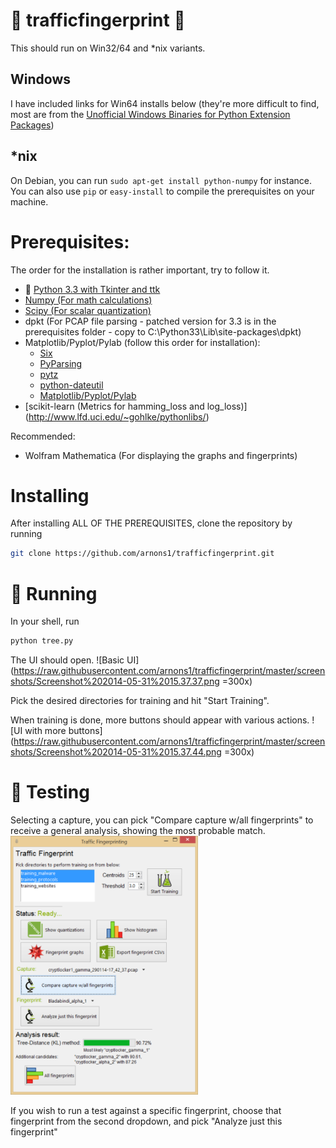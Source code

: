 :space_invader: trafficfingerprint :space_invader:
==================
This should run on Win32/64 and *nix variants.

Windows
-------
I have included links for Win64 installs below (they're more difficult to find, most are from the [Unofficial Windows Binaries for Python Extension Packages](http://www.lfd.uci.edu/~gohlke/pythonlibs/))

*nix
----
On Debian, you can run ```sudo apt-get install python-numpy``` for instance. You can also use ```pip``` or ```easy-install``` to compile the prerequisites on your machine.

Prerequisites:
==============
The order for the installation is rather important, try to follow it.

* :snake: [Python 3.3 with Tkinter and ttk](http://www.python.org/ftp/python/3.3.5/python-3.3.5.amd64.msi)
* [Numpy (For math calculations)](http://www.lfd.uci.edu/~gohlke/pythonlibs/tid72nv9/numpy-MKL-1.8.1.win-amd64-py3.3.exe)
* [Scipy (For scalar quantization)](http://www.lfd.uci.edu/~gohlke/pythonlibs/tid72nv9/scipy-0.14.0c1.win-amd64-py3.3.exe)
* dpkt (For PCAP file parsing - patched version for 3.3 is in the prerequisites folder - copy to C:\Python33\Lib\site-packages\dpkt)
* Matplotlib/Pyplot/Pylab (follow this order for installation):
  * [Six](http://www.lfd.uci.edu/~gohlke/pythonlibs/tid72nv9/six-1.6.1.win-amd64-py3.3.exe)
  * [PyParsing](http://www.lfd.uci.edu/~gohlke/pythonlibs/tid72nv9/pyparsing-2.0.2.win-amd64-py3.3.exe)
  * [pytz](http://www.lfd.uci.edu/~gohlke/pythonlibs/tid72nv9/pytz-2014.2.win-amd64-py3.3.exe)
  * [python-dateutil](http://www.lfd.uci.edu/~gohlke/pythonlibs/tid72nv9/python-dateutil-2.2.win-amd64-py3.3.exe)
  * [Matplotlib/Pyplot/Pylab](http://www.lfd.uci.edu/~gohlke/pythonlibs/tid72nv9/matplotlib-1.3.1.win-amd64-py3.3.exe)
* [scikit-learn (Metrics for hamming_loss and log_loss)] (http://www.lfd.uci.edu/~gohlke/pythonlibs/)

Recommended:
* Wolfram Mathematica (For displaying the graphs and fingerprints)

Installing
==========
After installing ALL OF THE PREREQUISITES, clone the repository by running
```bash
git clone https://github.com/arnons1/trafficfingerprint.git
```

:running: Running
=======
In your shell, run
```bash
python tree.py
```
The UI should open.
![Basic UI](https://raw.githubusercontent.com/arnons1/trafficfingerprint/master/screenshots/Screenshot%202014-05-31%2015.37.37.png =300x)

Pick the desired directories for training and hit "Start Training".

When training is done, more buttons should appear with various actions.
![UI with more buttons](https://raw.githubusercontent.com/arnons1/trafficfingerprint/master/screenshots/Screenshot%202014-05-31%2015.37.44.png =300x)

:microscope: Testing
======

Selecting a capture, you can pick "Compare capture w/all fingerprints" to receive a general analysis, showing the most probable match.
<img src="./screenshots/Screenshot%202014-05-31%2015.37.55.png" style="width: 300px" />

If you wish to run a test against a specific fingerprint, choose that fingerprint from the second dropdown, and pick "Analyze just this fingerprint"

 